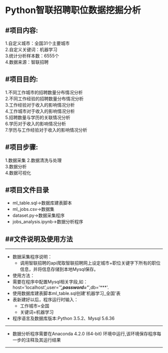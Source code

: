 Python智联招聘职位数据挖掘分析
=======================
#项目内容:
---
1.自定义城市：全国31个主要城市  
2.自定义关键词：机器学习  
3.统计分析样本数：6555个  
4.数据来源：智联招聘  

#项目目的:
---
1.不同工作城市的招聘数量分布情况分析  
2.不同工作经验的招聘数量分布情况分析  
3.工作经验对于收入的影响情况分析  
4.工作城市对于收入的影响情况分析  
5.招聘数量与学历的关联情况分析  
6.学历对于收入的影响情况分析  
7.学历与工作经验对于收入的影响情况分析

#项目步骤:
---
1.数据采集
2.数据清洗与处理  
3.数据分析  
4.数据可视化

#项目文件目录
---
* ml_table.sql->数据库建表脚本  
* ml_jobs.csv->数据集  
* dataset.py->数据采集程序  
* jobs_analysis.ipynb->数据分析程序  

##文件说明及使用方法
---
-------------------
* 数据采集程序说明：  
	* 调用智联招聘的api爬取智联招聘网上设定城市+职位关键字下所有的职位信息，并将信息存储到本地Mysql保存。  
* 使用方法：  
* 需要在程序中配置Mysql相关字段,如：host='localhost',user='***',password='***',db='***'.
* 使用数据库建表脚本ml_table.sql创建'机器学习_全国'表
* 表新建好以后，程序运行时输入：  
	* 工作城市=全国  
	* 关键词=机器学习  
* 程序语言及数据库版本:Python 3.5.2、Mysql 5.6.36  

--------------------
* 数据分析程序需要在Anaconda 4.2.0 (64-bit)	环境中运行,该环境保存程序每一步的注释及其运行结果  

--------------------
